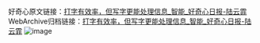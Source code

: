 好奇心原文链接：[打字有效率，但写字更能处理信息_智能_好奇心日报-陆云霏](https://www.qdaily.com/articles/1074.html)
WebArchive归档链接：[打字有效率，但写字更能处理信息_智能_好奇心日报-陆云霏](http://web.archive.org/web/20160817103418/http://www.qdaily.com:80/articles/1074.html)
![image](http://ww3.sinaimg.cn/large/007d5XDply1g3v49r90mwj30u032cb29)